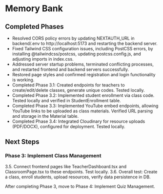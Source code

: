 # Memory Bank

## Completed Phases
- Resolved CORS policy errors by updating NEXTAUTH_URL in backend/.env to http://localhost:5173 and restarting the backend server.
- Fixed Tailwind CSS configuration issues, including PostCSS errors, by installing @tailwindcss/postcss, updating postcss.config.js, and adjusting imports in index.css.
- Addressed server startup problems, terminated conflicting processes, and restarted frontend and backend servers successfully.
- Restored page styles and confirmed registration and login functionality is working.
- Completed Phase 3.1: Created endpoints for teachers to create/edit/delete classes, generate unique codes. Tested locally.
- Completed Phase 3.2: Implemented student enrollment via class code. Tested locally and verified in StudentEnrollment table.
- Completed Phase 3.3: Implemented YouTube embed endpoints, allowing YouTube links to be uploaded as class materials. Verified URL parsing and storage in the Material table.
- Completed Phase 3.4: Integrated Cloudinary for resource uploads (PDF/DOCX), configured for deployment. Tested locally.

## Next Steps
### Phase 3: Implement Class Management
3.5. Connect frontend pages like TeacherDashboard.tsx and ClassroomPage.tsx to these endpoints. Test locally.
3.6. Overall test: Create a class, enroll students, upload resources, verify data persistence in DB.

After completing Phase 3, move to Phase 4: Implement Quiz Management.